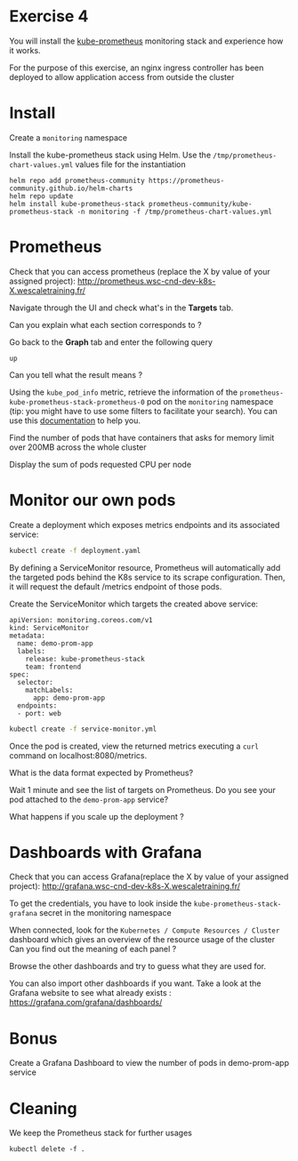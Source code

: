 # Exercise 4

You will install the [kube-prometheus](https://github.com/prometheus-operator/kube-prometheus) monitoring stack and experience how it works.

For the purpose of this exercise, an nginx ingress controller has been deployed to allow application access from outside the cluster

# Install

Create a `monitoring` namespace

Install the kube-prometheus stack using Helm. Use the `/tmp/prometheus-chart-values.yml` values file for the instantiation
```
helm repo add prometheus-community https://prometheus-community.github.io/helm-charts
helm repo update
helm install kube-prometheus-stack prometheus-community/kube-prometheus-stack -n monitoring -f /tmp/prometheus-chart-values.yml
```


# Prometheus

Check that you can access prometheus (replace the X by value of your assigned project): http://prometheus.wsc-cnd-dev-k8s-X.wescaletraining.fr/

Navigate through the UI and check what's in the **Targets** tab.

Can you explain what each section corresponds to ?

Go back to the **Graph** tab and enter the following query
```
up
```
Can you tell what the result means ?


Using the `kube_pod_info` metric, retrieve the information of the `prometheus-kube-prometheus-stack-prometheus-0` pod on the `monitoring` namespace (tip: you might have to use some filters to facilitate your search). You can use this [documentation](https://prometheus.io/docs/prometheus/latest/querying/basics/) to help you.


Find the number of pods that have containers that asks for memory limit over 200MB across the whole cluster

Display the sum of pods requested CPU per node


# Monitor our own pods

Create a deployment which exposes metrics endpoints and its associated service:
```sh
kubectl create -f deployment.yaml
```

By defining a ServiceMonitor resource, Prometheus will automatically add the targeted pods behind the K8s service to its scrape configuration. Then, it will request the default /metrics endpoint of those pods.

Create the ServiceMonitor which targets the created above service:
```
apiVersion: monitoring.coreos.com/v1
kind: ServiceMonitor
metadata:
  name: demo-prom-app
  labels:
    release: kube-prometheus-stack
    team: frontend
spec:
  selector:
    matchLabels:
      app: demo-prom-app
  endpoints:
  - port: web
```

```sh
kubectl create -f service-monitor.yml
```

Once the pod is created, view the returned metrics executing a `curl` command on localhost:8080/metrics.

What is the data format expected by Prometheus?

Wait 1 minute and see the list of targets on Prometheus.
Do you see your pod attached to the `demo-prom-app` service?

What happens if you scale up the deployment ?



# Dashboards with Grafana

Check that you can access Grafana(replace the X by value of your assigned project): http://grafana.wsc-cnd-dev-k8s-X.wescaletraining.fr/

To get the credentials, you have to look inside the `kube-prometheus-stack-grafana` secret in the monitoring namespace

When connected, look for the `Kubernetes / Compute Resources / Cluster` dashboard which gives an overview of the resource usage of the cluster
Can you find out the meaning of each panel ?

Browse the other dashboards and try to guess what they are used for.

You can also import other dashboards if you want. Take a look at the Grafana website to see what already exists : https://grafana.com/grafana/dashboards/


# Bonus

Create a Grafana Dashboard to view the number of pods in demo-prom-app service

# Cleaning

We keep the Prometheus stack for further usages
```
kubectl delete -f .
```
